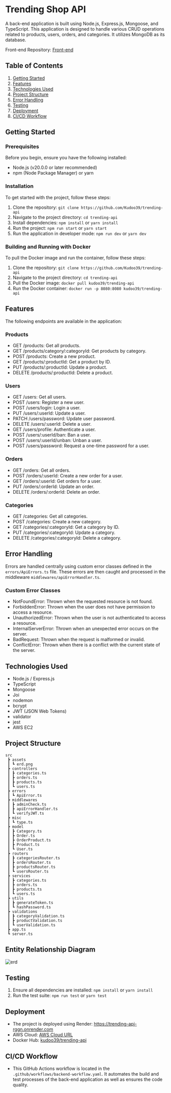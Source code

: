 # Trending Shop API

A back-end application is built using Node.js, Express.js, Mongoose, and TypeScript. This application is designed to handle various CRUD operations related to products, users, orders, and categories. It utilizes MongoDB as its database.

Front-end Repository: [Front-end](https://github.com/Kudoo39/trending)

## Table of Contents

1. [Getting Started](#getting-started)
2. [Features](#features)
3. [Technologies Used](#technologies-used)
4. [Project Structure](#project-structure)
5. [Error Handling](#error-handling)
6. [Testing](#testing)
7. [Deployment](#deployment)
8. [CI/CD Workflow](#ci-cd-workflow)

## Getting Started

### Prerequisites

Before you begin, ensure you have the following installed:

- Node.js (v20.0.0 or later recommended)
- npm (Node Package Manager) or yarn


### Installation

To get started with the project, follow these steps:

1. Clone the repository: `git clone https://github.com/Kudoo39/trending-api`
2. Navigate to the project directory: `cd trending-api`
3. Install dependencies: `npm install` or `yarn install`
4. Run the project: `npm run start` or `yarn start`
5. Run the application in developer mode: `npm run dev` or `yarn dev`

### Building and Running with Docker

To pull the Docker image and run the container, follow these steps:

1. Clone the repository: `git clone https://github.com/Kudoo39/trending-api`
2. Navigate to the project directory: `cd trending-api`
3. Pull the Docker image: `docker pull kudoo39/trending-api`
4. Run the Docker container: `docker run -p 8080:8080 kudoo39/trending-api`

## Features

The following endpoints are available in the application:

### Products

- GET /products: Get all products.
- GET /products/category/:categoryId: Get products by category.
- POST /products: Create a new product.
- GET /products/:productId: Get a product by ID.
- PUT /products/:productId: Update a product.
- DELETE /products/:productId: Delete a product.

### Users

- GET /users: Get all users.
- POST /users: Register a new user.
- POST /users/login: Login a user.
- PUT /users/:userId: Update a user.
- PATCH /users/password: Update user password.
- DELETE /users/:userId: Delete a user.
- GET /users/profile: Authenticate a user.
- POST /users/:userId/ban: Ban a user.
- POST /users/:userId/unban: Unban a user.
- POST /users/password: Request a one-time password for a user.

### Orders

- GET /orders: Get all orders.
- POST /orders/:userId: Create a new order for a user.
- GET /orders/:userId: Get orders for a user.
- PUT /orders/:orderId: Update an order.
- DELETE /orders/:orderId: Delete an order.

### Categories

- GET /categories: Get all categories.
- POST /categories: Create a new category.
- GET /categories/:categoryId: Get a category by ID.
- PUT /categories/:categoryId: Update a category.
- DELETE /categories/:categoryId: Delete a category.

## Error Handling

Errors are handled centrally using custom error classes defined in the `errors/ApiErrors.ts` file. These errors are then caught and processed in the middleware `middlewares/apiErrorHandler.ts`.

### Custom Error Classes

- NotFoundError: Thrown when the requested resource is not found.
- ForbiddenError: Thrown when the user does not have permission to access a resource.
- UnauthorizedError: Thrown when the user is not authenticated to access a resource.
- InternalServerError: Thrown when an unexpected error occurs on the server.
- BadRequest: Thrown when the request is malformed or invalid.
- ConflictError: Thrown when there is a conflict with the current state of the server.

## Technologies Used

- Node.js / Express.js
- TypeScript
- Mongoose
- Joi
- nodemon
- bcrypt
- JWT (JSON Web Tokens)
- validator
- jest
- AWS EC2

## Project Structure

```
src
 ┣ assets
 ┃ ┗ erd.png
 ┣ controllers
 ┃ ┣ categories.ts
 ┃ ┣ orders.ts
 ┃ ┣ products.ts
 ┃ ┗ users.ts
 ┣ errors
 ┃ ┗ ApiError.ts
 ┣ middlewares
 ┃ ┣ adminCheck.ts
 ┃ ┣ apiErrorHandler.ts
 ┃ ┗ verifyJWT.ts
 ┣ misc
 ┃ ┗ type.ts
 ┣ model
 ┃ ┣ Category.ts
 ┃ ┣ Order.ts
 ┃ ┣ OrderProduct.ts
 ┃ ┣ Product.ts
 ┃ ┗ User.ts
 ┣ routers
 ┃ ┣ categoriesRouter.ts
 ┃ ┣ ordersRouter.ts
 ┃ ┣ productsRouter.ts
 ┃ ┗ usersRouter.ts
 ┣ services
 ┃ ┣ categories.ts
 ┃ ┣ orders.ts
 ┃ ┣ products.ts
 ┃ ┗ users.ts
 ┣ utils
 ┃ ┣ generateToken.ts
 ┃ ┗ hashPassword.ts
 ┣ validations
 ┃ ┣ categoryValidation.ts
 ┃ ┣ productValidation.ts
 ┃ ┗ userValidation.ts
 ┣ app.ts
 ┗ server.ts
 ```

 ## Entity Relationship Diagram

 ![erd](./src/assets/erd.png)

 ## Testing

1. Ensure all dependencies are installed: `npm install` or `yarn install`
2. Run the test suite: `npm run test` or `yarn test`

 ## Deployment

 - The project is deployed using Render: https://trending-api-rggn.onrender.com
 - AWS Cloud: [AWS Cloud URL](http://ec2-13-48-56-84.eu-north-1.compute.amazonaws.com:8080/api/v1/products)
 - Docker Hub: [kudoo39/trending-api](https://hub.docker.com/r/kudoo39/trending-api)

 ## CI/CD Workflow

 - This GitHub Actions workflow is located in the `.github/workflows/backend-workflow.yaml`. It automates the build and test processes of the back-end application as well as ensures the code quality.
